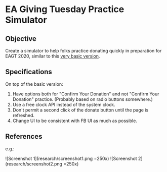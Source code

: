 # EA Giving Tuesday Practice Simulator

## Objective

Create a simulator to help folks practice donating quickly in preparation for EAGT 2020, similar to this [very basic version](https://angelinahli.com/eagt.html).

## Specifications

On top of the basic version:

1. Have options both for "Confirm Your Donation" and not "Confirm Your Donation" practice. (Probably based on radio buttons somewhere.)
2. Use a free clock API instead of the system clock.
3. Don't permit a second click of the donate button until the page is refreshed.
4. Change UI to be consistent with FB UI as much as possible.

## References

e.g.:

![Screenshot 1](research/screenshot1.png =250x)
![Screenshot 2](research/screenshot2.png =250x)